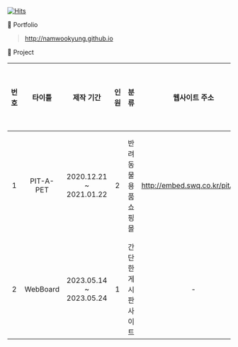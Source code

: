 [![Hits](https://hits.seeyoufarm.com/api/count/incr/badge.svg?url=https%3A%2F%2Fgithub.com%2Fnamwookyung&count_bg=%23FFC000&title_bg=%23555555&icon=&icon_color=%23E7E7E7&title=hits&edge_flat=false)](https://hits.seeyoufarm.com)

🌱 Portfolio
 > <http://namwookyung.github.io>

🌱 Project

| 번호 | 타이틀 | 제작 기간 | 인원 | 분류 | 웹사이트 주소 | 향후 추가 기능 |
|:---:|:---:|:---:|:---:|:---:|:---:|:---:|
| 1 | PIT-A-PET | 2020.12.21 ~ 2021.01.22 | 2 | 반려동물 용품 쇼핑몰 | http://embed.swq.co.kr/pitAPet | 장바구니 상품 결제 기능 |
| 2 | WebBoard | 2023.05.14 ~ 2023.05.24 | 1 | 간단한 게시판 사이트 | - | - |

<!--
**namwookyung/namwookyung** is a ✨ _special_ ✨ repository because its `README.md` (this file) appears on your GitHub profile.

Here are some ideas to get you started:

- 🔭 I’m currently working on ...
- 🌱 I’m currently learning ...
- 👯 I’m looking to collaborate on ...
- 🤔 I’m looking for help with ...
- 💬 Ask me about ...
- 📫 How to reach me: ...
- 😄 Pronouns: ...
- ⚡ Fun fact: ...
-->
